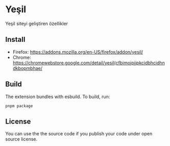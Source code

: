 # Yeşil

Yeşil siteyi geliştiren özellikler

## Install

- Firefox: <https://addons.mozilla.org/en-US/firefox/addon/yesil/>
- Chrome: <https://chromewebstore.google.com/detail/yesil(cfbimojpjjpkcidbhcidhndkbopmbhae/>

## Build

The extension bundles with esbuild. To build, run:

```plain
pnpm package
```

## License

You can use the the source code if you publish your code under open source license.
